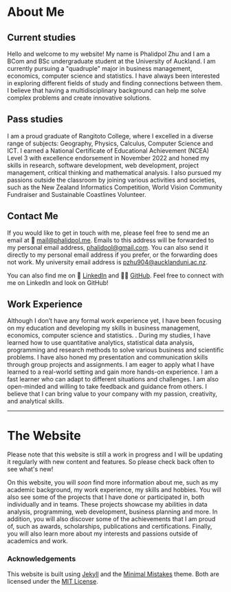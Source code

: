 # About Me
## Current studies
Hello and welcome to my website! My name is Phalidpol Zhu and I am a BCom and BSc undergraduate student at the University of Auckland. I am currently pursuing a "quadruple" major in business management, economics, computer science and statistics. I have always been interested in exploring different fields of study and finding connections between them. I believe that having a multidisciplinary background can help me solve complex problems and create innovative solutions.

## Pass studies
I am a proud graduate of Rangitoto College, where I excelled in a diverse range of subjects: Geography, Physics, Calculus, Computer Science and ICT. I earned a National Certificate of Educational Achievement (NCEA) Level 3 with excellence endorsement in November 2022 and honed my skills in research, software development, web development, project management, critical thinking and mathematical analysis. I also pursued my passions outside the classroom by joining various activities and societies, such as the New Zealand Informatics Competition, World Vision Community Fundraiser and Sustainable Coastlines Volunteer.

## Contact Me

If you would like to get in touch with me, please feel free to send me an email at 📩 [mail@phalidpol.me](mailto:mail@phalidpol.me). Emails to this address will be forwarded to my personal email address, [phalidpol@gmail.com](). You can also send it directly to my personal email address if you prefer, or the forwarding does not work. My university email address is [pzhu904@aucklanduni.ac.nz]().

You can also find me on 💼 [LinkedIn](https://www.linkedin.com/in/phalidpol/) and 👨‍💻 [GitHub](https://github.com/khaoniaomamuang). Feel free to connect with me on LinkedIn and look on GitHub!

## Work Experience

Although I don’t have any formal work experience yet, I have been focusing on my education and developing my skills in business management, economics, computer science and statistics. . During my studies, I have learned how to use quantitative analytics, statistical data analysis, programming and research methods to solve various business and scientific problems. I have also honed my presentation and communication skills through group projects and assignments. I am eager to apply what I have learned to a real-world setting and gain more hands-on experience. I am a fast learner who can adapt to different situations and challenges. I am also open-minded and willing to take feedback and guidance from others. I believe that I can bring value to your company with my passion, creativity, and analytical skills.

***

# The Website
Please note that this website is still a work in progress and I will be updating it regularly with new content and features. So please check back often to see what's new!

On this website, you will *soon* find more information about me, such as my academic background, my work experience, my skills and hobbies. You will also see some of the projects that I have done or participated in, both individually and in teams. These projects showcase my abilities in data analysis, programming, web development, business planning and more. In addition, you will also discover some of the achievements that I am proud of, such as awards, scholarships, publications and certifications. Finally, you will also learn more about my interests and passions outside of academics and work.

### Acknowledgements

This website is built using [Jekyll](https://jekyllrb.com/) and the [Minimal Mistakes](https://mmistakes.github.io/minimal-mistakes/) theme. Both are licensed under the [MIT License](https://github.com/jekyll/jekyll/blob/master/LICENSE).
